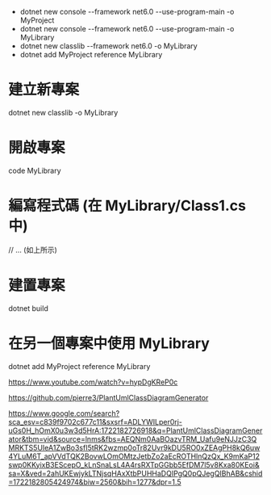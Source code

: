 * dotnet new console   --framework net6.0 --use-program-main -o MyProject  
* dotnet new console   --framework net6.0 --use-program-main -o MyLibrary  
* dotnet new classlib --framework net6.0  -o MyLibrary  
* dotnet add MyProject reference MyLibrary  
# 建立新專案
dotnet new classlib -o MyLibrary

# 開啟專案
code MyLibrary

# 編寫程式碼 (在 MyLibrary/Class1.cs 中)
// ... (如上所示)

# 建置專案
dotnet build

# 在另一個專案中使用 MyLibrary
dotnet add MyProject reference MyLibrary


https://www.youtube.com/watch?v=hypDgKReP0c  

https://github.com/pierre3/PlantUmlClassDiagramGenerator  

https://www.google.com/search?sca_esv=c839f9702c677c11&sxsrf=ADLYWILper0rj-uGs0H_hOmX0u3w3d5HrA:1722182726918&q=PlantUmlClassDiagramGenerator&tbm=vid&source=lnms&fbs=AEQNm0AaBOazvTRM_Uafu9eNJJzC3QMRKTS5UIeA1ZwBo3sfI5tRK2wzmp0oTr82Uvr9kDU5RO0xZEAgPH8kQ6uw4YLuM6T_apVVdTQK2BovwLOmOMtzJetbZo2aEcROTHlnQzQx_K9mKaP12swp0KKyixB3EScepO_kLnSnaLsL4A4rsRXTpGGbb5EfDM7l5v8Kxa80KEoi&sa=X&ved=2ahUKEwjykLTNjsqHAxXtbPUHHaDQIPgQ0pQJegQIBhAB&cshid=1722182805424974&biw=2560&bih=1277&dpr=1.5  
